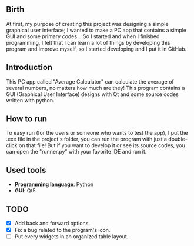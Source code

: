 ## Birth
At first, my purpose of creating this project was designing a simple graphical user interface;
I wanted to make a PC app that contains a simple GUI and some primary codes...
So I started and when I finished programming, I felt that I can learn a lot of things by developing this program and improve myself, so I started developing and I put it in GitHub.

## Introduction
This PC app called "Average Calculator" can calculate the average of several numbers, no matters how much are they!
This program contains a GUI (Graphical User Interface) designs with Qt and some source codes written with python.

## How to run
To easy run (for the users or someone who wants to test the app), I put the .exe file in the project's folder, you can run the program with just a double-click on that file!
But if you want to develop it or see its source codes, you can open the "runner.py" with your favorite IDE and run it.

## Used tools
- **Programming language**: Python
- **GUI**: Qt5

## TODO
- [x] Add back and forward options.
- [x] Fix a bug related to the program's icon.
- [ ] Put every widgets in an organized table layout.
